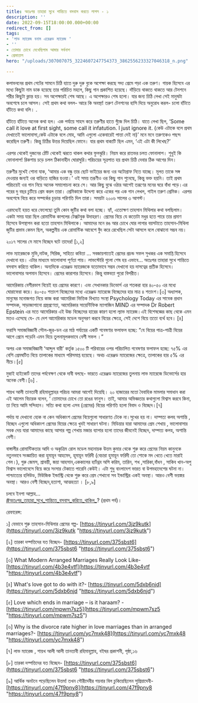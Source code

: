 ```yaml
---
title: অতঃপর তাহারা সুখে শান্তিতে বসবাস করতে লাগল - ১
description: ''
date: 2022-09-15T18:00:00.000+00:00
redirect_from: []
tags:
- 'লাভ ম্যারেজ বনাম এরেঞ্জড ম্যারেজ '
- ''
- তোমার চোখে দেখেছিলাম আমার সর্বনাশ
- প্রেমাতাল
hero: "/uploads/307007075_3224607247754373_3862556233327046318_n.png"

---
```

কলাভবনের প্রথম গেটের সামনে চিঠি হাতে দুরু দুরু বুকে অপেক্ষা করছে সদ্য প্রেমে পড়া এক তরুণ। গায়ক হিসেবে এর মধ্যে কিছুটা নাম ডাক হয়েছে তার পরিচিত মহলে, কিছু গান প্রকাশিত হয়েছে। দাঁড়িয়ে থাকতে থাকতে আর টেনশনে শরীর কিছুটা ক্লান্ত হয়। সব অপেক্ষারই শেষ আছে। এ অপেক্ষারও শেষ হলো। যার জন্য চিঠি লেখা সেই মানুষটা অবশেষে চলে আসল। সেই প্রথম কথা বলল- আরে কি অবস্থা! তরুণ টেনশনের হাসি দিয়ে অনুরোধ করল- চলো হাঁটতে হাঁটতে কথা বলি। .

হাঁটতে হাঁটতে অনেক কথা হল। এক পর্যায়ে সাহস করে তরুণীর হাতে গুঁজে দিল চিঠি। যাতে লেখা ছিল, ‘Some call it love at first sight, some call it infatution. I just ignore it. (কেউ এটাকে বলে প্রথম দেখাতেই ভালোবাসা,কেউ এটাকে বলে মোহ, আমি এগুলো একেবারেই পাত্তা দেই না)’ মনে মনে তরুণকেও পছন্দ করেছিল তরুণী। কিন্তু চিঠির উত্তর দিয়েছিল ফোনে। যার প্রথম বাক্যটি ছিল এমন, ‘এই এটা কী লিখেছ?’

এরপর থেকেই দুজনের ঠোঁট থেকেই ঝরতে থাকল কথার ফুলঝুরি। নিয়ম করে রাতভর চলত ফোনালাপ। শুধুই কি ফোনালাপ! রিকশায় চড়ে চলল ঠিকানাহীন ঘোরাঘুরি।পরিচয়ের সূত্রপাত হয় প্রথম চিঠি দেবার ঠিক আগের দিন।

তরুণীর মুখেই শোনা যাক, ‘আমার এক বন্ধু তার ছোট ভাইয়ের জন্য ওর অটোগ্রাফ নিতে যাচ্ছে। মূলত তাকে সঙ্গ দেওয়ার জন্যই ওর বাড়িতে হাজির হওয়া।’ ওই সময় তরূণীও ওর কিছু গান শুনেছে, কিন্তু ভক্ত হয়নি। তাই প্রথম পরিচয়েই ওর গান নিয়ে অনেক সমালোচনা করে সে। আর কিছু বুঝে ওঠার আগেই তরূণের মনের ঘরে বাঁধা পড়ে।এর পরের দু বছর চুটিয়ে প্রেম করল তারা। প্রেমিকাকে উদ্দেশ্য করে একের পর এক গান লেখল, গাইল তরুণ প্রেমিক। এরপর অবশেষে বিয়ে করে সম্পর্কের চূড়ান্ত পরিণতি দিল তারা। সময়টা ২০০৬ সালের ৩ আগস্ট।

এরমধ্যেই হয়ত ধরে ফেলেছো তুমি কোন জুটির কথা বলা হচ্ছে। হ্যাঁ, এতোক্ষণ তাহসান মিথিলার কথা বলছিলাম। একটা সময় যারা ছিল রোমান্টিক কাপলের টেক্সটবুক উদাহরণ। প্রেমের বিয়ে যে কতোটা মধুর হতে পারে তার প্রমাণ হিসেবে উপস্থাপন করা হতো তাহসান মিথিলাকে। আমাদের মনে রঙ আর চোখে ঘোর লাগার বয়সটাতে তাহসান-মিথিলা জুটির প্রভাব কেমন ছিল, অকল্পনীয় এক রোমান্টিক আবেশে বুঁদ করে রেখেছিল সেটা আসলে বলে বোঝানো সম্ভব নয়।

২০১৭ সালের মে মাসে বিচ্ছেদ ঘটে তাদের! \[১,২\]

লাভ ম্যারেজকে মুভি,নাটক, সিরিজ, সাহিত্য কবিতা … সবজায়গাতেই প্রেমের প্রচন্ড সফল সুখকর এক সমাপ্তি হিসেবে দেখানো হয়। এটার মাধ্যমে ভালোবাসা পূর্ণতা পায়। লাভস্টোরি গুলো শেষ হয় এভাবে… অতঃপর তাহারা সুখে শান্তিতে বসবাস করিতে থাকিল। অন্যদিকে এরেঞ্জড ম্যারেজকে যতোভাবে সম্ভব দেখানো হয় দাসত্বের প্রতীক হিসেবে। ভালোবাসার অপমান হিসেবে। প্রেমের কারাগার হিসেবে। কিন্তু বাস্তবতা পুরো বিপরীত।

আমেরিকায় বেশীরভাগ বিয়েই হয় প্রেমের কারণে। এবং সেখানকার ডিভোর্স এর শতকরা হার ৪০-৫০ এর মধ্যে ঘোরাফেরা করে। ৪০-৫০ শতাংশ বিচ্ছেদের মধ্যে এরেঞ্জড ম্যারেজে বিচ্ছেদের হার মাত্র ৪ শতাংশ।\[৩\] অধ্যাপক, মানুষের মনোজগত নিয়ে কাজ করা আমেরিকা ভিত্তিক বিখ্যাত সংস্থা Psychology Today এর সাবেক প্রধান সম্পাদক, সাড়াজাগানো গ্রন্থপ্রণেতা, আমেরিকার সায়েন্টিফিক ম্যাগাজিন MIND এর সম্পাদক Dr Robert Epstein এর মতে আমেরিকার এই উচ্চ বিচ্ছেদের হারের কারণ হলো ল্যাভ ম্যারেজ।এই বিশেষজ্ঞের কাছ থেকে এমন মতও এসেছে যে- যে দেশ আমেরিকার মডেল অনুসরণ করবে বিয়ের ক্ষেত্রে, সেই দেশে বিয়ে ততো ব্যর্থ হবে। \[৪\]

ফরাসি সমাজবিজ্ঞানী সৌল-জুর-ডন এর মাঠ পর্যায়ের একটি গবেষণার ফলাফল হচ্ছে: “যে বিয়ের পাত্র-পাত্রী বিয়ের আগে প্রেমে পড়েনি এমন বিয়ে তুলনামূলকভাবে বেশী সফল ।”

অপর এক সমাজবিজ্ঞানী ‘আব্দুল বারী’ কর্তৃক ১৫০০ টি পরিবারের ওপর পরিচালিত গবেষণার ফলাফল হচ্ছে: ৭৫% এর বেশি প্রেমঘটিত বিয়ে তালাকের মাধ্যমে পরিসমাপ্ত হয়েছে। অথচ এরেঞ্জড ম্যারেজের ক্ষেত্রে, তালাকের হার ৫% এর নীচে।\[৫\]

মুম্বাই হাইকোর্ট তাদের পর্যবেক্ষণ থেকে দাবী বলছে- ভারতে এরেঞ্জড ম্যারেজের তুলনায় লাভ ম্যারেজে ডিভোর্সের হার অনেক বেশী।\[৬\] .

শায়খ আলী তানতাবী রহিমাহুল্লাহর পরিচয় আমরা আগেই দিয়েছি। ২০ হাজারের মতো বৈবাহিক মামলার সমাধান করা এই আলেম বিচারক বলেন, ‘ তোমাদের চোখে তো রঙের ফানুস। তাই, আমার অভিজ্ঞতার কথাগুলো বিশ্বাস করবে কিনা, তা নিয়ে আমি সন্দিহান। সত্যি কথা হলো এসব (প্রেমের) বিয়ের পরিণতি হলো বিবাদ ও বিচ্ছেদ।\[৭\]

পর্দায় যা দেখানো হোক না কেন অধিকাংশ প্রেমের বিয়েগুলো সাধারণত টেকে না।সুখের হয় না। দাম্পত্য কলহ অশান্তি , বিচ্ছেদ এগুলো অধিকাংশ প্রেমের বিয়ের ক্ষেত্রে খুবই সাধারণ ঘটনা। মিডিয়ার যারা আমাদের প্রেম শেখায় , ভালোবাসার সবক দেয় যারা আমাদের কাছে আসার গল্প শেখায় মজার ব্যাপার হলো তাদের জীবনেই বিচ্ছেদ, দাম্পত্য কলহ, অশান্তি বেশী।

বাঙ্গালীর রোমান্টিকতার আদি ও অকৃত্রিম রোল মডেল মহানায়ক উত্তম কুমার থেকে শুরু করে প্রেমের নিয়ম কানুনকে নতুনভাবে সংজ্ঞায়িত করা হুমায়ূন আহমেদ, হূমায়ূন ফরিদী (বেচারা হুমায়ূন ফরিদী তো শোকে মদ খেতে খেতে মারাই গেল।), গুরু জেমস, শ্রাবন্তী, জয়া আহসান,এককালের হার্টথ্রব অপি করিম, তারিন, শখ ,সারিকা,বাঁধন , সাকিব খান-অপু বিশ্বাস ভালোবেসে বিয়ে করে সংসার টেকাতে পারেনি কেউই। এটা শুধু বাংলাদেশ ভারত বা উপমহাদেশের ঘটনা না। পাশ্চাত্যের হলিউড, মিউজিক ইন্ডাস্ট্রি থেকে শুরু করে প্রেম শেখানো সব ইন্ডাস্ট্রির একই অবস্থা। আরও বেশী ভয়ঙ্কর অবস্থা। আরও বেশী বিচ্ছেদ,হতাশা, আত্মহত্যা । \[৮,৯\]

চলবে ইনশা আল্লাহ…  
[#অতঃপর_তাহারা_সুখে_শান্তিতে_বসবাস_করিতে_থাকিল_](https://www.facebook.com/hashtag/%E0%A6%85%E0%A6%A4%E0%A6%83%E0%A6%AA%E0%A6%B0_%E0%A6%A4%E0%A6%BE%E0%A6%B9%E0%A6%BE%E0%A6%B0%E0%A6%BE_%E0%A6%B8%E0%A7%81%E0%A6%96%E0%A7%87_%E0%A6%B6%E0%A6%BE%E0%A6%A8%E0%A7%8D%E0%A6%A4%E0%A6%BF%E0%A6%A4%E0%A7%87_%E0%A6%AC%E0%A6%B8%E0%A6%AC%E0%A6%BE%E0%A6%B8_%E0%A6%95%E0%A6%B0%E0%A6%BF%E0%A6%A4%E0%A7%87_%E0%A6%A5%E0%A6%BE%E0%A6%95%E0%A6%BF%E0%A6%B2_?__eep__=6&__tn__=*NK*F)? (প্রথম পর্ব)।

রেফারেন্স:

১\] যেভাবে শুরু তাহসান-মিথিলার প্রেমের গল্প- [https://tinyurl.com/3jz9kutk](https://tinyurl.com/3jz9kutk "https://tinyurl.com/3jz9kutk")

\[২\] তারকা দম্পত্তিদের যত বিচ্ছেদ- [https://tinyurl.com/375sbst6](https://tinyurl.com/375sbst6 "https://tinyurl.com/375sbst6")

\[৩\] What Modern Arranged Marriages Really Look Like-[https://tinyurl.com/4b3e4vtf](https://tinyurl.com/4b3e4vtf "https://tinyurl.com/4b3e4vtf")

\[৪\] What's love got to do with it?- [https://tinyurl.com/5dxb6njd](https://tinyurl.com/5dxb6njd "https://tinyurl.com/5dxb6njd")

\[৫\] Love which ends in marriage – is it haraam? - [https://tinyurl.com/mpwm7sz5](https://tinyurl.com/mpwm7sz5 "https://tinyurl.com/mpwm7sz5")

\[৬\] Why is the divorce rate higher in love marriages than in arranged marriages?- [https://tinyurl.com/yc7mxk48](https://tinyurl.com/yc7mxk48 "https://tinyurl.com/yc7mxk48")

\[৭\] লাভ ম্যারেজ , শায়খ আলী আলী তানতাবী রহিমাহুল্লাহ, বইঘর প্রকাশনী, পৃষ্ঠা,১৬

\[৮\] তারকা দম্পত্তিদের যত বিচ্ছেদ- [https://tinyurl.com/375sbst6](https://tinyurl.com/375sbst6 "https://tinyurl.com/375sbst6")

\[৯\] আর্থিক অনটনে পড়েছিলেন উত্তম! তখন গৌরীদেবীর গয়নার বিল চুকিয়েছিলেন সুপ্রিয়াদেবী- [https://tinyurl.com/47f9pny8](https://tinyurl.com/47f9pny8 "https://tinyurl.com/47f9pny8")
